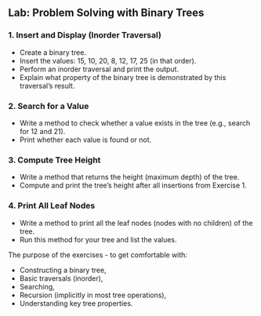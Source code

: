 
## Lab: Problem Solving with Binary Trees

### 1.  Insert and Display (Inorder Traversal)
- Create a binary tree.
- Insert the values: 15, 10, 20, 8, 12, 17, 25 (in that order).
- Perform an inorder traversal and print the output.
- Explain what property of the binary tree is demonstrated by this traversal’s result.

### 2.  Search for a Value
- Write a method to check whether a value exists in the tree (e.g., search for 12 and 21).
- Print whether each value is found or not.

### 3. Compute Tree Height
- Write a method that returns the height (maximum depth) of the tree.
- Compute and print the tree’s height after all insertions from Exercise 1.

### 4.  Print All Leaf Nodes
- Write a method to print all the leaf nodes (nodes with no children) of the tree.
- Run this method for your tree and list the values.

The purpose of the exercises - to get comfortable with:
- Constructing a binary tree,
- Basic traversals (inorder),
- Searching,
- Recursion (implicitly in most tree operations),
- Understanding key tree properties.

